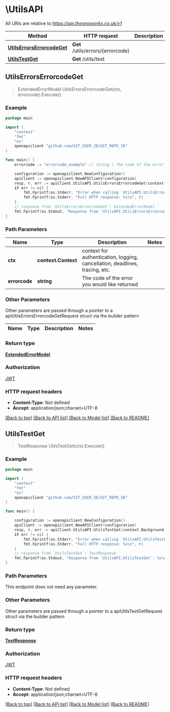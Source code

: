 # \UtilsAPI

All URIs are relative to *https://api.thesmsworks.co.uk/v1*

Method | HTTP request | Description
------------- | ------------- | -------------
[**UtilsErrorsErrorcodeGet**](UtilsAPI.md#UtilsErrorsErrorcodeGet) | **Get** /utils/errors/{errorcode} | 
[**UtilsTestGet**](UtilsAPI.md#UtilsTestGet) | **Get** /utils/test | 



## UtilsErrorsErrorcodeGet

> ExtendedErrorModel UtilsErrorsErrorcodeGet(ctx, errorcode).Execute()





### Example

```go
package main

import (
    "context"
    "fmt"
    "os"
    openapiclient "github.com/GIT_USER_ID/GIT_REPO_ID"
)

func main() {
    errorcode := "errorcode_example" // string | The code of the error you would like returned

    configuration := openapiclient.NewConfiguration()
    apiClient := openapiclient.NewAPIClient(configuration)
    resp, r, err := apiClient.UtilsAPI.UtilsErrorsErrorcodeGet(context.Background(), errorcode).Execute()
    if err != nil {
        fmt.Fprintf(os.Stderr, "Error when calling `UtilsAPI.UtilsErrorsErrorcodeGet``: %v\n", err)
        fmt.Fprintf(os.Stderr, "Full HTTP response: %v\n", r)
    }
    // response from `UtilsErrorsErrorcodeGet`: ExtendedErrorModel
    fmt.Fprintf(os.Stdout, "Response from `UtilsAPI.UtilsErrorsErrorcodeGet`: %v\n", resp)
}
```

### Path Parameters


Name | Type | Description  | Notes
------------- | ------------- | ------------- | -------------
**ctx** | **context.Context** | context for authentication, logging, cancellation, deadlines, tracing, etc.
**errorcode** | **string** | The code of the error you would like returned | 

### Other Parameters

Other parameters are passed through a pointer to a apiUtilsErrorsErrorcodeGetRequest struct via the builder pattern


Name | Type | Description  | Notes
------------- | ------------- | ------------- | -------------


### Return type

[**ExtendedErrorModel**](ExtendedErrorModel.md)

### Authorization

[JWT](../README.md#JWT)

### HTTP request headers

- **Content-Type**: Not defined
- **Accept**: application/json;charset=UTF-8

[[Back to top]](#) [[Back to API list]](../README.md#documentation-for-api-endpoints)
[[Back to Model list]](../README.md#documentation-for-models)
[[Back to README]](../README.md)


## UtilsTestGet

> TestResponse UtilsTestGet(ctx).Execute()





### Example

```go
package main

import (
    "context"
    "fmt"
    "os"
    openapiclient "github.com/GIT_USER_ID/GIT_REPO_ID"
)

func main() {

    configuration := openapiclient.NewConfiguration()
    apiClient := openapiclient.NewAPIClient(configuration)
    resp, r, err := apiClient.UtilsAPI.UtilsTestGet(context.Background()).Execute()
    if err != nil {
        fmt.Fprintf(os.Stderr, "Error when calling `UtilsAPI.UtilsTestGet``: %v\n", err)
        fmt.Fprintf(os.Stderr, "Full HTTP response: %v\n", r)
    }
    // response from `UtilsTestGet`: TestResponse
    fmt.Fprintf(os.Stdout, "Response from `UtilsAPI.UtilsTestGet`: %v\n", resp)
}
```

### Path Parameters

This endpoint does not need any parameter.

### Other Parameters

Other parameters are passed through a pointer to a apiUtilsTestGetRequest struct via the builder pattern


### Return type

[**TestResponse**](TestResponse.md)

### Authorization

[JWT](../README.md#JWT)

### HTTP request headers

- **Content-Type**: Not defined
- **Accept**: application/json;charset=UTF-8

[[Back to top]](#) [[Back to API list]](../README.md#documentation-for-api-endpoints)
[[Back to Model list]](../README.md#documentation-for-models)
[[Back to README]](../README.md)

